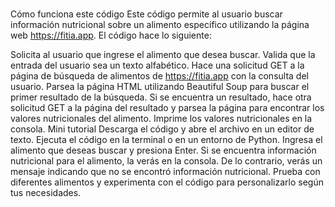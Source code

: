 #
Cómo funciona este código
Este código permite al usuario buscar información nutricional sobre un alimento específico utilizando la página web https://fitia.app. El código hace lo siguiente:

Solicita al usuario que ingrese el alimento que desea buscar.
Valida que la entrada del usuario sea un texto alfabético.
Hace una solicitud GET a la página de búsqueda de alimentos de https://fitia.app con la consulta del usuario.
Parsea la página HTML utilizando Beautiful Soup para buscar el primer resultado de la búsqueda.
Si se encuentra un resultado, hace otra solicitud GET a la página del resultado y parsea la página para encontrar los valores nutricionales del alimento.
Imprime los valores nutricionales en la consola.
Mini tutorial
Descarga el código y abre el archivo en un editor de texto.
Ejecuta el código en la terminal o en un entorno de Python.
Ingresa el alimento que deseas buscar y presiona Enter.
Si se encuentra información nutricional para el alimento, la verás en la consola. De lo contrario, verás un mensaje indicando que no se encontró información nutricional.
Prueba con diferentes alimentos y experimenta con el código para personalizarlo según tus necesidades.